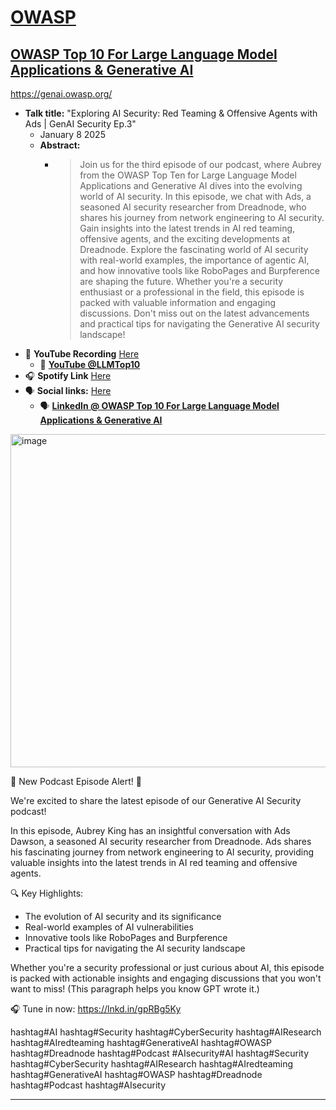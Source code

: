 # [OWASP](https://www.owasp.org)
## [OWASP Top 10 For Large Language Model Applications & Generative AI](https://owasp.org/www-project-top-10-for-large-language-model-applications/)

https://genai.owasp.org/

- **Talk title:** "Exploring AI Security: Red Teaming & Offensive Agents with Ads | GenAI Security Ep.3"
  - January 8 2025
  - **Abstract:**
    -   > Join us for the third episode of our podcast, where Aubrey from the OWASP Top Ten for Large Language Model Applications and Generative AI dives into the evolving world of AI security. In this episode, we chat with Ads, a seasoned AI security researcher from Dreadnode, who shares his journey from network engineering to AI security. Gain insights into the latest trends in AI red teaming, offensive agents, and the exciting developments at Dreadnode.
        > Explore the fascinating world of AI security with real-world examples, the importance of agentic AI, and how innovative tools like RoboPages and Burpference are shaping the future. Whether you're a security enthusiast or a professional in the field, this episode is packed with valuable information and engaging discussions. Don't miss out on the latest advancements and practical tips for navigating the Generative AI security landscape!
- 🍿 **YouTube Recording** [Here](TBC)
  - 🍿 **[YouTube @LLMTop10]([https://www.youtube.com/@LLMTop10/featured](https://www.youtube.com/watch?v=f3VYZ-6iylM))**
- 🎧 **Spotify Link** [Here](https://open.spotify.com/episode/6qBwmKiuCgVLVJEeoeDWqM?si=KOw0XgJwTUWpO3pLV0Lt8Q&nd=1&dlsi=bc781a7684ce4724)
- 🗣️ **Social links:** [Here](https://www.linkedin.com/feed/update/urn%3Ali%3Aactivity%3A7282936170445946880/)
  - 🗣️ **[LinkedIn @ OWASP Top 10 For Large Language Model Applications & Generative AI](https://www.linkedin.com/company/owasp-top-10-for-large-language-model-applications/posts/?feedView=all)**

<img width="533" alt="image" src="https://github.com/user-attachments/assets/158804eb-7466-47b9-867e-d3b081479b63" />

🚀 New Podcast Episode Alert! 🚀

We're excited to share the latest episode of our Generative AI Security podcast!

In this episode, Aubrey King has an insightful conversation with Ads Dawson, a seasoned AI security researcher from Dreadnode. Ads shares his fascinating journey from network engineering to AI security, providing valuable insights into the latest trends in AI red teaming and offensive agents.

🔍 Key Highlights:
- The evolution of AI security and its significance
- Real-world examples of AI vulnerabilities
- Innovative tools like RoboPages and Burpference
- Practical tips for navigating the AI security landscape

Whether you're a security professional or just curious about AI, this episode is packed with actionable insights and engaging discussions that you won't want to miss! (This paragraph helps you know GPT wrote it.)

🎧 Tune in now: https://lnkd.in/gpRBg5Ky

hashtag#AI hashtag#Security hashtag#CyberSecurity hashtag#AIResearch hashtag#AIredteaming hashtag#GenerativeAI hashtag#OWASP hashtag#Dreadnode hashtag#Podcast #AIsecurity#AI hashtag#Security hashtag#CyberSecurity hashtag#AIResearch hashtag#AIredteaming hashtag#GenerativeAI hashtag#OWASP hashtag#Dreadnode hashtag#Podcast hashtag#AIsecurity

----------------------------
